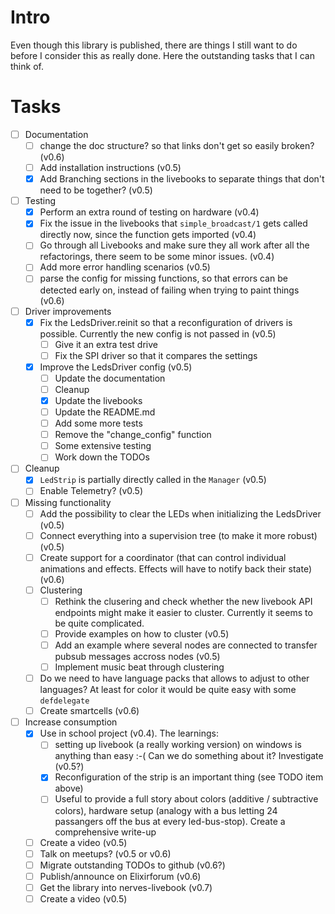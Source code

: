 <!--
Copyright 2023-2024, Matthias Reik <fledex@reik.org>

SPDX-License-Identifier: Apache-2.0
-->

# Intro
Even though this library is published, there are things I still want to do before I consider this as really done. Here the outstanding tasks that I can think of.

# Tasks
- [ ] Documentation
  - [ ] change the doc structure? so that links don't get so easily broken? (v0.6)
  - [ ] Add installation instructions (v0.5)
  - [x] Add Branching sections in the livebooks to separate things that don't need to be together? (v0.5)
- [ ] Testing
  - [x] Perform an extra round of testing on hardware (v0.4)
  - [x] Fix the issue in the livebooks that `simple_broadcast/1` gets called directly now, since the function gets imported (v0.4)
  - [ ] Go through all Livebooks and make sure they all work after all the refactorings, there seem to be some minor issues. (v0.4) 
  - [ ] Add more error handling scenarios (v0.5)
  - [ ] parse the config for missing functions, so that errors can be detected early on, instead of failing when trying to paint things (v0.6)
- [ ] Driver improvements
  - [x] Fix the LedsDriver.reinit so that a reconfiguration of drivers is possible. Currently the new config is not passed in (v0.5)
    - [ ] Give it an extra test drive
    - [ ] Fix the SPI driver so that it compares the settings
  - [x] Improve the LedsDriver config (v0.5)
    - [ ] Update the documentation
    - [ ] Cleanup
    - [x] Update the livebooks
    - [ ] Update the README.md
    - [ ] Add some more tests
    - [ ] Remove the "change_config" function
    - [ ] Some extensive testing
    - [ ] Work down the TODOs
- [ ] Cleanup
  - [x] `LedStrip`  is partially directly called in the `Manager` (v0.5)
  - [ ] Enable Telemetry? (v0.5)
- [ ] Missing functionality
  - [ ] Add the possibility to clear the LEDs when initializing the LedsDriver (v0.5)
  - [ ] Connect everything into a supervision tree (to make it more robust) (v0.5)
  - [ ] Create support for a coordinator (that can control individual animations and effects. Effects will have to notify back their state) (v0.6)
  - [ ] Clustering
    - [ ] Rethink the clusering and check whether the new livebook API endpoints might make it easier to cluster. Currently it seems to be quite complicated.
    - [ ] Provide examples on how to cluster (v0.5)
    - [ ] Add an example where several nodes are connected to transfer pubsub messages accross nodes (v0.5)
    - [ ] Implement music beat through clustering
  - [ ] Do we need to have language packs that allows to adjust to other languages? At least for color it would be quite easy with some `defdelegate`
  - [ ] Create smartcells (v0.6)
- [ ] Increase consumption
  - [x] Use in school project (v0.4). The learnings:
    - [ ] setting up livebook (a really working version) on windows is anything than easy :-( Can we do something about it? Investigate (v0.5?) 
    - [x] Reconfiguration of the strip is an important thing (see TODO item above)
    - [ ] Useful to provide a full story about colors (additive / subtractive colors), hardware setup (analogy with a bus letting 24 passangers off the bus at every led-bus-stop). Create a comprehensive write-up
  - [ ] Create a video (v0.5)
  - [ ] Talk on meetups? (v0.5 or v0.6)
  - [ ] Migrate outstanding TODOs to github (v0.6?)
  - [ ] Publish/announce on Elixirforum (v0.6)
  - [ ] Get the library into nerves-livebook (v0.7)
  - [ ] Create a video (v0.5)
